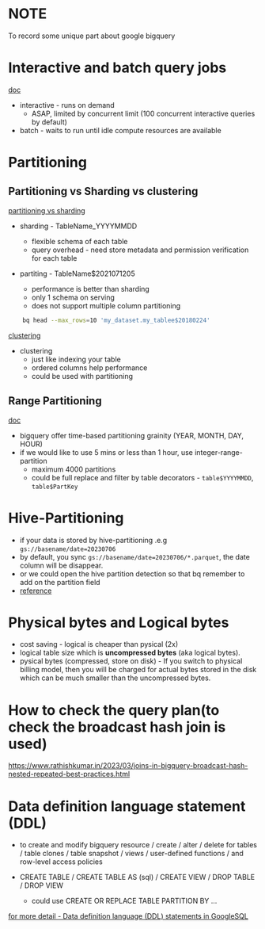 # NOTE

To record some unique part about google bigquery

# Interactive and batch query jobs

[doc](https://cloud.google.com/bigquery/docs/running-queries)
* interactive - runs on demand
  * ASAP, limited by concurrent limit (100 concurrent interactive queries by default)
* batch - waits to run until idle compute resources are available

# Partitioning

## Partitioning vs Sharding vs clustering

[partitioning vs sharding](https://cloud.google.com/bigquery/docs/partitioned-tables)

* sharding - TableName_YYYYMMDD
  * flexible schema of each table
  * query overhead - need store metadata and permission verification for each table 

* partiting - TableName$2021071205
  * performance is better than sharding
  * only 1 schema on serving
  * does not support multiple column partitioning

```bash
    bq head --max_rows=10 'my_dataset.my_tablee$20180224'
```

[clustering](https://cloud.google.com/bigquery/docs/clustered-tables)

* clustering
  * just like indexing your table
  * ordered columns help performance
  * could be used with partitioning

## Range Partitioning

[doc](https://cloud.google.com/bigquery/docs/creating-partitioned-tables#python_1)

* bigquery offer time-based partitioning grainity (YEAR, MONTH, DAY, HOUR)
* if we would like to use 5 mins or less than 1 hour, use integer-range-partition
  * maximum 4000 partitions
  * could be full replace and filter by table decorators - `table$YYYYMMDD`, `table$PartKey`

# Hive-Partitioning

* if your data is stored by hive-partitioning .e.g `gs://basename/date=20230706`
* by default, you sync `gs://basename/date=20230706/*.parquet`, the date column will be disappear.
* or we could open the hive partition detection so that bq remember to add on the partition field
* [reference](https://cloud.google.com/bigquery/docs/hive-partitioned-loads-gcs)


# Physical bytes and Logical bytes

* cost saving - logical is cheaper than pysical (2x)
* logical table size which is **uncompressed bytes** (aka logical bytes). 
* pysical bytes (compressed, store on disk) - If you switch to physical billing model, then you will be charged for actual bytes stored in the disk which can be much smaller than the uncompressed bytes.


# How to check the query plan(to check the broadcast hash join is used)

https://www.rathishkumar.in/2023/03/joins-in-bigquery-broadcast-hash-nested-repeated-best-practices.html


# Data definition language statement (DDL)

* to create and modify bigquery resource / create / alter / delete for tables / table clones / table snapshot / views / user-defined functions / and row-level access policies

* CREATE TABLE / CREATE TABLE AS (sql) / CREATE VIEW / DROP TABLE / DROP VIEW
  * could use CREATE OR REPLACE TABLE PARTITION BY ...

[for more detail - Data definition language (DDL) statements in GoogleSQL](https://cloud.google.com/bigquery/docs/reference/standard-sql/data-definition-language#console)